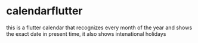 # calendarflutter
this is a flutter calendar that recognizes every month of the year and shows the exact date in present time, it also shows intenational holidays
